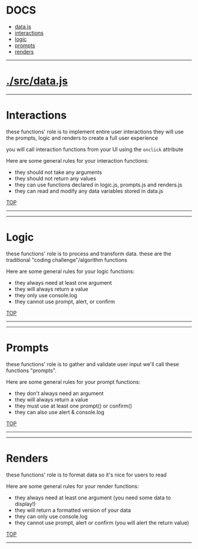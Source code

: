 <!-- BEGIN TITLE -->
# DOCS
<!-- END TITLE -->

<!-- BEGIN TOC -->
- [data.js](#srcdatajs)
- [interactions](#interactions)
- [logic](#logic)
- [prompts](#prompts)
- [renders](#renders)
<!-- END TOC -->



<!-- BEGIN DOCS -->

---

# [./src/data.js](./src/data.js)



---

# Interactions

these functions' role is to implement entire user interactions
they will use the prompts, logic and renders to create a full user experience

you will call interaction functions from your UI using the `onclick` attribute

Here are some general rules for your interaction functions:

- they should not take any arguments
- they should not return any values
- they can use functions declared in logic.js, prompts.js and renders.js
- they can read and modify any data variables stored in data.js


[TOP](#DOCS)

---


---

# Logic

these functions' role is to process and transform data. these are the traditional "coding challenge"/algorithm functions

Here are some general rules for your logic functions:

- they always need at least one argument
- they will always return a value
- they only use console.log
- they cannot use prompt, alert, or confirm


[TOP](#DOCS)

---


---

# Prompts

these functions' role is to gather and validate user input
we'll call these functions "prompts".

Here are some general rules for your prompt functions:

- they don't always need an argument
- they will always return a value
- they must use at least one prompt() or confirm()
- they can also use alert & console.log


[TOP](#DOCS)

---


---

# Renders

these functions' role is to format data so it's nice for users to read

Here are some general rules for your render functions:

- they always need at least one argument (you need some data to display!)
- they will return a formatted version of your data
- they can only use console.log
- they cannot use prompt, alert or confirm (you will alert the return value)


[TOP](#DOCS)

---
<!-- END DOCS -->